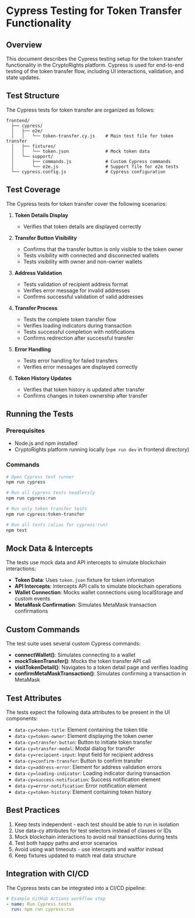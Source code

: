 # Cypress Testing for Token Transfer Functionality

## Overview

This document describes the Cypress testing setup for the token transfer functionality in the CryptoRights platform. Cypress is used for end-to-end testing of the token transfer flow, including UI interactions, validation, and state updates.

## Test Structure

The Cypress tests for token transfer are organized as follows:

```
frontend/
  ├── cypress/
  │   ├── e2e/
  │   │   └── token-transfer.cy.js    # Main test file for token transfer
  │   ├── fixtures/
  │   │   └── token.json              # Mock token data
  │   └── support/
  │       ├── commands.js             # Custom Cypress commands
  │       └── e2e.js                  # Support file for e2e tests
  └── cypress.config.js               # Cypress configuration
```

## Test Coverage

The Cypress tests for token transfer cover the following scenarios:

1. **Token Details Display**
   - Verifies that token details are displayed correctly

2. **Transfer Button Visibility**
   - Confirms that the transfer button is only visible to the token owner
   - Tests visibility with connected and disconnected wallets
   - Tests visibility with owner and non-owner wallets

3. **Address Validation**
   - Tests validation of recipient address format
   - Verifies error message for invalid addresses
   - Confirms successful validation of valid addresses

4. **Transfer Process**
   - Tests the complete token transfer flow
   - Verifies loading indicators during transaction
   - Tests successful completion with notifications
   - Confirms redirection after successful transfer

5. **Error Handling**
   - Tests error handling for failed transfers
   - Verifies error messages are displayed correctly

6. **Token History Updates**
   - Verifies that token history is updated after transfer
   - Confirms changes in token ownership after transfer

## Running the Tests

### Prerequisites

- Node.js and npm installed
- CryptoRights platform running locally (`npm run dev` in frontend directory)

### Commands

```bash
# Open Cypress test runner
npm run cypress

# Run all Cypress tests headlessly
npm run cypress:run

# Run only token transfer tests
npm run cypress:token-transfer

# Run all tests (alias for cypress:run)
npm test
```

## Mock Data & Intercepts

The tests use mock data and API intercepts to simulate blockchain interactions:

- **Token Data**: Uses `token.json` fixture for token information
- **API Intercepts**: Intercepts API calls to simulate blockchain operations
- **Wallet Connection**: Mocks wallet connections using localStorage and custom events
- **MetaMask Confirmation**: Simulates MetaMask transaction confirmations

## Custom Commands

The test suite uses several custom Cypress commands:

- **connectWallet()**: Simulates connecting to a wallet
- **mockTokenTransfer()**: Mocks the token transfer API call
- **visitTokenDetail()**: Navigates to a token detail page and verifies loading
- **confirmMetaMaskTransaction()**: Simulates confirming a transaction in MetaMask

## Test Attributes

The tests expect the following data attributes to be present in the UI components:

- `data-cy=token-title`: Element containing the token title
- `data-cy=token-owner`: Element displaying the token owner
- `data-cy=transfer-button`: Button to initiate token transfer
- `data-cy=transfer-modal`: Modal dialog for transfer
- `data-cy=recipient-input`: Input field for recipient address
- `data-cy=confirm-transfer`: Button to confirm transfer
- `data-cy=address-error`: Element for address validation errors
- `data-cy=loading-indicator`: Loading indicator during transaction
- `data-cy=success-notification`: Success notification element
- `data-cy=error-notification`: Error notification element
- `data-cy=token-history`: Element containing token history

## Best Practices

1. Keep tests independent - each test should be able to run in isolation
2. Use data-cy attributes for test selectors instead of classes or IDs
3. Mock blockchain interactions to avoid real transactions during tests
4. Test both happy paths and error scenarios
5. Avoid using wait timeouts - use intercepts and waitfor instead
6. Keep fixtures updated to match real data structure

## Integration with CI/CD

The Cypress tests can be integrated into a CI/CD pipeline:

```yaml
# Example GitHub Actions workflow step
- name: Run Cypress tests
  run: npm run cypress:run
``` 